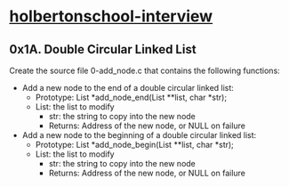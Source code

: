 # [holbertonschool-interview](https://github.com/dalexach/holbertonschool-interview)
## 0x1A. Double Circular Linked List

Create the source file 0-add_node.c that contains the following functions:

- Add a new node to the end of a double circular linked list:
    - Prototype: List *add_node_end(List **list, char *str);
    - List: the list to modify
        - str: the string to copy into the new node
        - Returns: Address of the new node, or NULL on failure
- Add a new node to the beginning of a double circular linked list:
    - Prototype: List *add_node_begin(List **list, char *str);
    - List: the list to modify
        - str: the string to copy into the new node
        - Returns: Address of the new node, or NULL on failure
